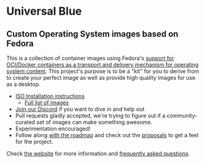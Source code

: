 # Universal Blue
## Custom Operating System images based on Fedora

This is a collection of container images using Fedora's [support for OCI/Docker containers as a transport and delivery mechanism for operating system content](https://fedoraproject.org/wiki/Changes/OstreeNativeContainerStable). This project's purpose is to be a "kit" for you to derive from to create your perfect image as well as provide high quality images for use as a desktop.  

- [ISO Installation instructions](https://ublue.it/installation/)
  - [Full list of images](https://ublue.it/images) 
- [Join our Discord](https://discord.gg/WEu6BdFEtp) if you want to dive in and help out
- Pull requests gladly accepted, we're trying to figure out if a community-curated set of images can make something awesome.
- Experimentation encouraged!
- Follow along [with the roadmap](https://github.com/orgs/ublue-os/projects/1) and check out the [proposals](https://github.com/orgs/ublue-os/discussions?discussions_q=is%3Aopen+label%3Aproposal) to get a feel for the project.

Check [the website](https://ublue.it) for more information and [frequently asked questions](https://ublue.it/faq/). 
